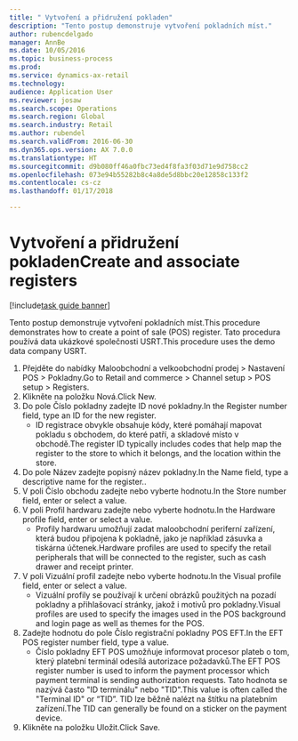 ```yaml
--- 
title: " Vytvoření a přidružení pokladen"
description: "Tento postup demonstruje vytvoření pokladních míst."
author: rubencdelgado
manager: AnnBe
ms.date: 10/05/2016
ms.topic: business-process
ms.prod: 
ms.service: dynamics-ax-retail
ms.technology: 
audience: Application User
ms.reviewer: josaw
ms.search.scope: Operations
ms.search.region: Global
ms.search.industry: Retail
ms.author: rubendel
ms.search.validFrom: 2016-06-30
ms.dyn365.ops.version: AX 7.0.0
ms.translationtype: HT
ms.sourcegitcommit: d9b080ff46a0fbc73ed4f8fa3f03d71e9d758cc2
ms.openlocfilehash: 073e94b55282b8c4a8de5d8bbc20e12858c133f2
ms.contentlocale: cs-cz
ms.lasthandoff: 01/17/2018

---
```

# <a name="create-and-associate-registers"></a><span data-ttu-id="29d6d-103"> Vytvoření a přidružení pokladen</span><span class="sxs-lookup"><span data-stu-id="29d6d-103">Create and associate registers</span></span>

[!include[task guide banner](../includes/task-guide-banner.md)]

<span data-ttu-id="29d6d-104">Tento postup demonstruje vytvoření pokladních míst.</span><span class="sxs-lookup"><span data-stu-id="29d6d-104">This procedure demonstrates how to create a point of sale (POS) register.</span></span> <span data-ttu-id="29d6d-105">Tato procedura používá data ukázkové společnosti USRT.</span><span class="sxs-lookup"><span data-stu-id="29d6d-105">This procedure uses the demo data company USRT.</span></span>

1. <span data-ttu-id="29d6d-106">Přejděte do nabídky Maloobchodní a velkoobchodní prodej > Nastavení POS > Pokladny.</span><span class="sxs-lookup"><span data-stu-id="29d6d-106">Go to Retail and commerce > Channel setup > POS setup > Registers.</span></span>
2. <span data-ttu-id="29d6d-107">Klikněte na položku Nová.</span><span class="sxs-lookup"><span data-stu-id="29d6d-107">Click New.</span></span>
3. <span data-ttu-id="29d6d-108">Do pole Číslo pokladny zadejte ID nové pokladny.</span><span class="sxs-lookup"><span data-stu-id="29d6d-108">In the Register number field, type an ID for the new register.</span></span>
    * <span data-ttu-id="29d6d-109">ID registrace obvykle obsahuje kódy, které pomáhají mapovat pokladu s obchodem, do které patří, a skladové místo v obchodě.</span><span class="sxs-lookup"><span data-stu-id="29d6d-109">The register ID typically includes codes that help map the register to the store to which it belongs, and the location within the store.</span></span>  
4. <span data-ttu-id="29d6d-110">Do pole Název zadejte popisný název pokladny.</span><span class="sxs-lookup"><span data-stu-id="29d6d-110">In the Name field, type a descriptive name for the register..</span></span>
5. <span data-ttu-id="29d6d-111">V poli Číslo obchodu zadejte nebo vyberte hodnotu.</span><span class="sxs-lookup"><span data-stu-id="29d6d-111">In the Store number field, enter or select a value.</span></span>
6. <span data-ttu-id="29d6d-112">V poli Profil hardwaru zadejte nebo vyberte hodnotu.</span><span class="sxs-lookup"><span data-stu-id="29d6d-112">In the Hardware profile field, enter or select a value.</span></span>
    * <span data-ttu-id="29d6d-113">Profily hardwaru umožňují zadat maloobchodní periferní zařízení, která budou připojena k pokladně, jako je například zásuvka a tiskárna účtenek.</span><span class="sxs-lookup"><span data-stu-id="29d6d-113">Hardware profiles are used to specify the retail peripherals that will be connected to the register, such as cash drawer and receipt printer.</span></span>  
7. <span data-ttu-id="29d6d-114">V poli Vizuální profil zadejte nebo vyberte hodnotu.</span><span class="sxs-lookup"><span data-stu-id="29d6d-114">In the Visual profile field, enter or select a value.</span></span>
    * <span data-ttu-id="29d6d-115">Vizuální profily se používají k určení obrázků použitých na pozadí pokladny a přihlašovací stránky, jakož i motivů pro pokladny.</span><span class="sxs-lookup"><span data-stu-id="29d6d-115">Visual profiles are used to specify the images used in the POS background and login page as well as themes for the POS.</span></span>  
8. <span data-ttu-id="29d6d-116">Zadejte hodnotu do pole Číslo registrační pokladny POS EFT.</span><span class="sxs-lookup"><span data-stu-id="29d6d-116">In the EFT POS register number field, type a value.</span></span>
    * <span data-ttu-id="29d6d-117">Číslo pokladny EFT POS umožňuje informovat procesor plateb o tom, který platební terminál odesílá autorizace požadavků.</span><span class="sxs-lookup"><span data-stu-id="29d6d-117">The EFT POS register number is used to inform the payment processor which payment terminal is sending authorization requests.</span></span> <span data-ttu-id="29d6d-118">Tato hodnota se nazývá často "ID terminálu" nebo "TID".</span><span class="sxs-lookup"><span data-stu-id="29d6d-118">This value is often called the "Terminal ID" or “TID”.</span></span> <span data-ttu-id="29d6d-119">TID lze běžně nalézt na štítku na platebním zařízení.</span><span class="sxs-lookup"><span data-stu-id="29d6d-119">The TID can generally be found on a sticker on the payment device.</span></span>  
9. <span data-ttu-id="29d6d-120">Klikněte na položku Uložit.</span><span class="sxs-lookup"><span data-stu-id="29d6d-120">Click Save.</span></span>


